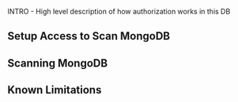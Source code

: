 INTRO - High level description of how authorization works in this DB

## Setup Access to Scan MongoDB

## Scanning MongoDB

## Known Limitations

